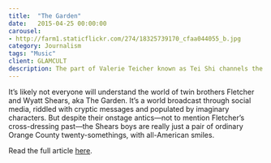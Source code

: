 ```yaml
---
title:  "The Garden"
date:   2015-04-25 00:00:00
carousel:
- http://farm1.staticflickr.com/274/18325739170_cfaa044055_b.jpg
category: Journalism
tags: "Music"
client: GLAMCULT
description: The part of Valerie Teicher known as Tei Shi channels the more submerged elements of the Colombian-born, NYC-based songstresses's personality. Though she herself might dismiss her alter ego ...
---
```

It’s likely not everyone will understand the world of twin brothers Fletcher and Wyatt Shears, aka The Garden. It’s a world broadcast through social media, riddled with cryptic messages and populated by imaginary characters. But despite their onstage antics—not to mention Fletcher’s cross-dressing past—the Shears boys are really just a pair of ordinary Orange County twenty-somethings, with all-American smiles.

Read the full article [here](http://issuu.com/glamcult/docs/gc_digitaal_page/27?e=0).


